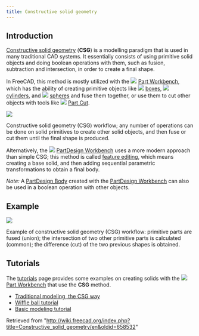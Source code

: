 ```yaml
---
title: Constructive solid geometry
---
```


## Introduction

[Constructive solid geometry](https://en.wikipedia.org/wiki/Constructive_solid_geometry) (**CSG**) is a modelling paradigm that is used in many traditional CAD systems. It essentially consists of using primitive solid objects and doing boolean operations with them, such as fusion, subtraction and intersection, in order to create a final shape.

In FreeCAD, this method is mostly utilized with the ![](/images/Workbench_Part.svg) [Part Workbench](/Part_Workbench "Part Workbench"), which has the ability of creating primitive objects like ![](/images/Part_Box.svg) [boxes](/Part_Box "Part Box"), ![](/images/Part_Cylinder.svg) [cylinders](/Part_Cylinder "Part Cylinder"), and ![](/images/Part_Sphere.svg) [spheres](/Part_Sphere "Part Sphere") and fuse them together, or use them to cut other objects with tools like ![](/images/Part_Cut.svg) [Part Cut](/Part_Cut "Part Cut").

![](/images/Part_Constructive_Solid_Geometry_workflow.svg)

Constructive solid geometry (CSG) workflow; any number of operations can be done on solid primitives to create other solid objects, and then fuse or cut them until the final shape is produced.

Alternatively, the ![](/images/Workbench_PartDesign.svg) [PartDesign Workbench](/PartDesign_Workbench "PartDesign Workbench") uses a more modern approach than simple CSG; this method is called [feature editing](/Feature_editing "Feature editing"), which means creating a base solid, and then adding sequential parametric transformations to obtain a final body.

_Note:_ A [PartDesign Body](/PartDesign_Body "PartDesign Body") created with the [PartDesign Workbench](/PartDesign_Workbench "PartDesign Workbench") can also be used in a boolean operation with other objects.

## Example

![](/images/Part_CGS_workflow_example.svg)

Example of constructive solid geometry (CSG) workflow: primitive parts are fused (union); the intersection of two other primitive parts is calculated (common); the difference (cut) of the two previous shapes is obtained.

## Tutorials

The [tutorials](/Tutorials "Tutorials") page provides some examples on creating solids with the ![](/images/Workbench_Part.svg) [Part Workbench](/Part_Workbench "Part Workbench") that use the **CSG** method.

- [Traditional modeling, the CSG way](/Manual:Traditional_modeling,_the_CSG_way "Manual:Traditional modeling, the CSG way")
- [Wiffle ball tutorial](/Whiffle_Ball_tutorial "Whiffle Ball tutorial")
- [Basic modeling tutorial](/Basic_modeling_tutorial "Basic modeling tutorial")

Retrieved from "<http://wiki.freecad.org/index.php?title=Constructive_solid_geometry/en&oldid=658532>"
